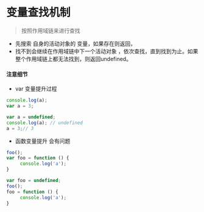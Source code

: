 # 变量查找机制


> 按照作用域链来进行查找

+ 先搜索 自身的活动对象的 变量，如果存在则返回，
+ 找不到会继续在作用域链中下一个活动对象 ，依次查找，直到找到为止。如果整个作用域链上都无法找到，则返回undefined。

#### 注意细节

+ var 变量提升过程

```js
console.log(a); 
var a = 3;

var a = undefined;
console.log(a); // undefined
a = 3;// 3
```

+ 函数变量提升 会有问题

```js
foo();
var foo = function () {
     console.log('a');
}

var foo = undefined;
foo();
foo = function () {
     console.log('a');
}
```
